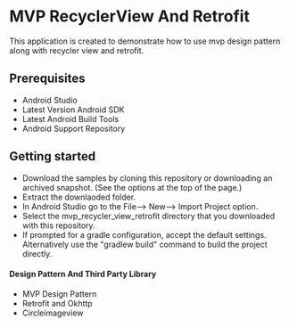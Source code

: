 # MVP RecyclerView And Retrofit
This application is created to demonstrate how to use mvp design pattern along with recycler view  and retrofit.
## Prerequisites
- Android Studio
- Latest Version Android SDK 
- Latest Android Build Tools
- Android Support Repository
## Getting started
- Download the samples by cloning this repository or downloading an archived snapshot. (See the options at the top of the page.)
- Extract the downlaoded folder.
- In Android Studio go to the File--> New--> Import Project option.
- Select the mvp_recycler_view_retrofit directory that you downloaded with this repository.
- If prompted for a gradle configuration, accept the default settings. Alternatively use the "gradlew build" command to build the project directly.
#### Design Pattern And Third Party Library
- MVP Design Pattern
- Retrofit and Okhttp
- Circleimageview

